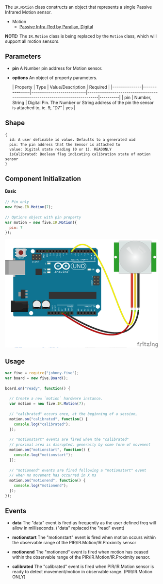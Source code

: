 The `IR.Motion` class constructs an object that represents a single Passive Infrared Motion sensor.

- Motion
    - [Passive Infra-Red by Parallax, Digital](http://www.parallax.com/tabid/768/productid/83/default.aspx)


**NOTE:** The `IR.Motion` class is being replaced by the `Motion` class, which will support all motion sensors.

## Parameters

- **pin** A Number pin address for Motion sensor.

- **options** An object of property parameters.

  | Property | Type           | Value/Description                                                                    | Required |
  |---------------|----------------|----------------------------|--------------------------------------------------------------------------------|----------|
  | pin           | Number, String | Digital Pin. The Number or String address of the pin the sensor is attached to, ie. 9, “D7” | yes      |


## Shape

```
{ 
  id: A user definable id value. Defaults to a generated uid
  pin: The pin address that the Sensor is attached to
  value: Digital state reading (0 or 1). READONLY
  isCalibrated: Boolean flag indicating calibration state of motion sensor 
}
```


## Component Initialization

#### Basic

```js
// Pin only
new five.IR.Motion(7);

// Options object with pin property
var motion = new five.IR.Motion({
  pin: 7
});
```

![IR.Motion](https://github.com/rwaldron/johnny-five/raw/master/docs/breadboard/ir-motion.png)

## Usage
```js
var five = require("johnny-five");
var board = new five.Board();

board.on("ready", function() {

  // Create a new `motion` hardware instance.
  var motion = new five.IR.Motion(7);

  // "calibrated" occurs once, at the beginning of a session,
  motion.on("calibrated", function() {
    console.log("calibrated");
  });

  // "motionstart" events are fired when the "calibrated"
  // proximal area is disrupted, generally by some form of movement
  motion.on("motionstart", function() {
    console.log("motionstart");
  });

  // "motionend" events are fired following a "motionstart" event
  // when no movement has occurred in X ms
  motion.on("motionend", function() {
    console.log("motionend");
  });
});
```

## Events

- **data** The "data" event is fired as frequently as the user defined freq will allow in milliseconds. ("data" replaced the "read" event)

- **motionstart** The "motionstart" event is fired when motion occurs within the observable range of the PIR/IR.Motion/IR.Proximity sensor

- **motionend** The "motionend" event is fired when motion has ceased within the observable range of the PIR/IR.Motion/IR.Proximity sensor.

- **calibrated** The "calibrated" event is fired when PIR/IR.Motion sensor is ready to detect movement/motion in observable range. (PIR/IR.Motion ONLY)